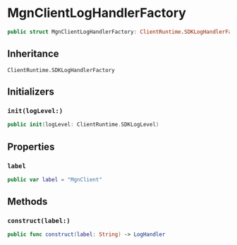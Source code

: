 # MgnClientLogHandlerFactory

``` swift
public struct MgnClientLogHandlerFactory: ClientRuntime.SDKLogHandlerFactory 
```

## Inheritance

`ClientRuntime.SDKLogHandlerFactory`

## Initializers

### `init(logLevel:)`

``` swift
public init(logLevel: ClientRuntime.SDKLogLevel) 
```

## Properties

### `label`

``` swift
public var label = "MgnClient"
```

## Methods

### `construct(label:)`

``` swift
public func construct(label: String) -> LogHandler 
```
